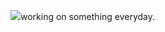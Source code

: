 <img src="https://www.animatedimages.org/data/media/56/animated-computer-image-0176.gif" >working on something everyday.
